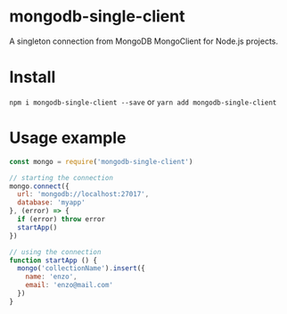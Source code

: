 # mongodb-single-client
A singleton connection from MongoDB MongoClient for Node.js projects.

# Install
`npm i mongodb-single-client --save` or `yarn add mongodb-single-client`

# Usage example
```javascript
const mongo = require('mongodb-single-client')

// starting the connection
mongo.connect({
  url: 'mongodb://localhost:27017',
  database: 'myapp'
}, (error) => {
  if (error) throw error
  startApp()
})

// using the connection
function startApp () {
  mongo('collectionName').insert({
    name: 'enzo',
    email: 'enzo@mail.com'
  })
}
```


